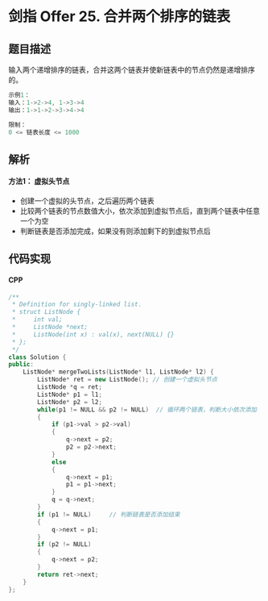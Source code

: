 # 剑指 Offer 25. 合并两个排序的链表

## 题目描述
输入两个递增排序的链表，合并这两个链表并使新链表中的节点仍然是递增排序的。

```c
示例1：
输入：1->2->4, 1->3->4
输出：1->1->2->3->4->4

限制：
0 <= 链表长度 <= 1000
```


## 解析
#### 方法1： 虚拟头节点
- 创建一个虚拟的头节点，之后遍历两个链表
- 比较两个链表的节点数值大小，依次添加到虚拟节点后，直到两个链表中任意一个为空
- 判断链表是否添加完成，如果没有则添加剩下的到虚拟节点后

## 代码实现
#### CPP
```C++
/**
 * Definition for singly-linked list.
 * struct ListNode {
 *     int val;
 *     ListNode *next;
 *     ListNode(int x) : val(x), next(NULL) {}
 * };
 */
class Solution {
public:
    ListNode* mergeTwoLists(ListNode* l1, ListNode* l2) {
        ListNode* ret = new ListNode(); // 创建一个虚拟头节点
        ListNode *q = ret;
        ListNode* p1 = l1;
        ListNode* p2 = l2;
        while(p1 != NULL && p2 != NULL)  // 循环两个链表，判断大小依次添加
        {
            if (p1->val > p2->val)    
            {
                q->next = p2;
                p2 = p2->next;
            }
            else
            {
                q->next = p1;
                p1 = p1->next;
            }
            q = q->next;
        }
        if (p1 != NULL)     // 判断链表是否添加结束
        {
            q->next = p1;
        }
        if (p2 != NULL)
        {
            q->next = p2;
        }
        return ret->next;
    }
};
```